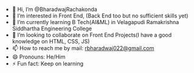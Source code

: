 - 👋 Hi, I’m @BharadwajRachakonda
- 👀 I’m interested in Front End, (Back End too but no sufficient skills yet)
- 🌱 I’m currently learning B Tech(AI&ML) in Velagapudi Ramakrishna Siddhartha Engineering College
- 💞️ I’m looking to collaborate on Front End Projects(I have a good knowledge on HTML, CSS, JS)
- 📫 How to reach me by mail: rbharadwaj022@gmail.com
- 😄 Pronouns: He/Him
- ⚡ Fun fact: Keep on learning

<!---
BharadwajRachakonda/BharadwajRachakonda is a ✨ special ✨ repository because its `README.md` (this file) appears on your GitHub profile.
You can click the Preview link to take a look at your changes.
--->
